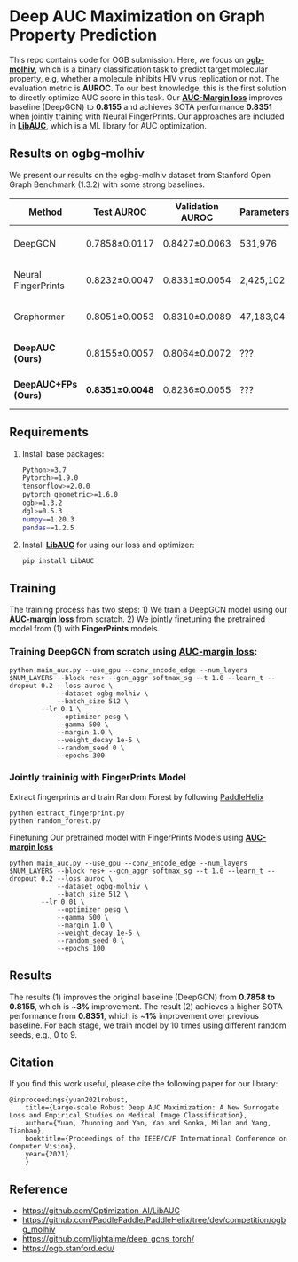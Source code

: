 # Deep AUC Maximization on Graph Property Prediction
This repo contains code for OGB submission. Here, we focus on [**ogb-molhiv**](https://ogb.stanford.edu/docs/leader_graphprop/), which is a binary classification task to predict target molecular property, e.g, whether a molecule inhibits HIV virus replication or not. The evaluation metric is **AUROC**. To our best knowledge, this is the first solution to directly optimize AUC score in this task. Our [**AUC-Margin loss**](https://arxiv.org/pdf/2012.03173.pdf) improves baseline (DeepGCN) to **0.8155** and achieves SOTA performance **0.8351** when jointly training with Neural FingerPrints. Our approaches are included in **[LibAUC](https://github.com/Optimization-AI/ICCV2021_DeepAUC)**, which is a ML library for AUC optimization.

## Results on ogbg-molhiv
We present our results on the ogbg-molhiv dataset from Stanford Open Graph Benchmark (1.3.2) with some strong baselines. 

| Method             |Test AUROC    |Validation AUROC  | Parameters    | Hardware |
| ------------------ |------------------- | ----------------- | -------------- |----------|
| DeepGCN            | 0.7858±0.0117 | 0.8427±0.0063 | 531,976   | Tesla V100 (32GB) |
| Neural FingerPrints| 0.8232±0.0047 | 0.8331±0.0054 | 2,425,102 | Tesla V100 (32GB) |
| Graphormer         | 0.8051±0.0053 | 0.8310±0.0089 | 47,183,04 | Tesla V100 (16GB) |
| **DeepAUC (Ours)**           | 0.8155±0.0057 | 0.8064±0.0072 | ???  | Tesla V100 (32GB) |
| **DeepAUC+FPs (Ours)**     | **0.8351±0.0048** | 0.8236±0.0055 | ???   | Tesla V100 (32GB) |


## Requirements
1. Install base packages:
    ```bash
    Python>=3.7
    Pytorch>=1.9.0
    tensorflow>=2.0.0
    pytorch_geometric>=1.6.0
    ogb>=1.3.2 
    dgl>=0.5.3 
    numpy==1.20.3
    pandas==1.2.5
    ```   
2. Install [**LibAUC**](https://github.com/Optimization-AI/LibAUC) for using our loss and optimizer:
    ```bash
    pip install LibAUC
    ```
    
## Training
The training process has two steps: 1) We train a DeepGCN model using our **[AUC-margin loss](https://arxiv.org/abs/2012.03173)** from scratch. 2) We jointly finetuning the pretrained model from (1) with **FingerPrints** models. 
### Training DeepGCN from scratch using **[AUC-margin loss](https://arxiv.org/abs/2012.03173)**:
```
python main_auc.py --use_gpu --conv_encode_edge --num_layers $NUM_LAYERS --block res+ --gcn_aggr softmax_sg --t 1.0 --learn_t --dropout 0.2 --loss auroc \
            --dataset ogbg-molhiv \
            --batch_size 512 \
	    --lr 0.1 \
            --optimizer pesg \
            --gamma 500 \
            --margin 1.0 \
            --weight_decay 1e-5 \
            --random_seed 0 \
            --epochs 300
```

### Jointly traininig with FingerPrints Model
Extract fingerprints and train Random Forest by following [PaddleHelix](https://github.com/PaddlePaddle/PaddleHelix/tree/dev/competition/ogbg_molhiv)
```
python extract_fingerprint.py
python random_forest.py
```
Finetuning Our pretrained model with FingerPrints Models using **[AUC-margin loss](https://arxiv.org/abs/2012.03173)**
```
python main_auc.py --use_gpu --conv_encode_edge --num_layers $NUM_LAYERS --block res+ --gcn_aggr softmax_sg --t 1.0 --learn_t --dropout 0.2 --loss auroc \
            --dataset ogbg-molhiv \
            --batch_size 512 \
	    --lr 0.01 \
            --optimizer pesg \
            --gamma 500 \
            --margin 1.0 \
            --weight_decay 1e-5 \
            --random_seed 0 \
            --epochs 100
```

## Results
The results (1) improves the original baseline (DeepGCN) from **0.7858 to 0.8155**, which is ~**3%** improvement. The result (2) achieves a higher SOTA performance from **0.8351**, which is ~**1%** improvement over previous baseline. For each stage, we train model by 10 times using different random seeds, e.g., 0 to 9. 

Citation
---------
If you find this work useful, please cite the following paper for our library:
```
@inproceedings{yuan2021robust,
	title={Large-scale Robust Deep AUC Maximization: A New Surrogate Loss and Empirical Studies on Medical Image Classification},
	author={Yuan, Zhuoning and Yan, Yan and Sonka, Milan and Yang, Tianbao},
	booktitle={Proceedings of the IEEE/CVF International Conference on Computer Vision},
	year={2021}
	}
```

Reference 
---------
- https://github.com/Optimization-AI/LibAUC
- https://github.com/PaddlePaddle/PaddleHelix/tree/dev/competition/ogbg_molhiv
- https://github.com/lightaime/deep_gcns_torch/
- https://ogb.stanford.edu/


